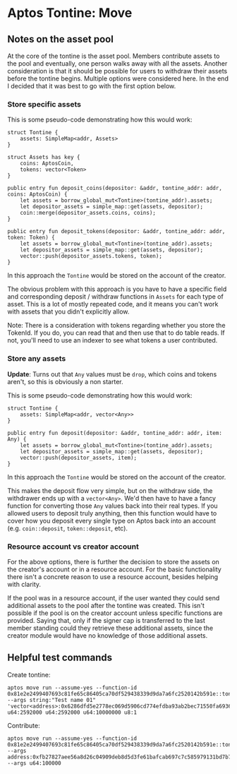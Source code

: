 # Aptos Tontine: Move

## Notes on the asset pool
At the core of the tontine is the asset pool. Members contribute assets to the pool and eventually, one person walks away with all the assets. Another consideration is that it should be possible for users to withdraw their assets before the tontine begins. Multiple options were considered here. In the end I decided that it was best to go with the first option below.

### Store specific assets
This is some pseudo-code demonstrating how this would work:
```move
struct Tontine {
    assets: SimpleMap<addr, Assets>
}

struct Assets has key {
    coins: AptosCoin,
    tokens: vector<Token>
}

public entry fun deposit_coins(depositor: &addr, tontine_addr: addr, coins: AptosCoin) {
    let assets = borrow_global_mut<Tontine>(tontine_addr).assets;
    let depositor_assets = simple_map::get(assets, depositor);
    coin::merge(depositor_assets.coins, coins);
}

public entry fun deposit_tokens(depositor: &addr, tontine_addr: addr, token: Token) {
    let assets = borrow_global_mut<Tontine>(tontine_addr).assets;
    let depositor_assets = simple_map::get(assets, depositor);
    vector::push(depositor_assets.tokens, token);
}
```

In this approach the `Tontine` would be stored on the account of the creator.

The obvious problem with this approach is you have to have a specific field and corresponding deposit / withdraw functions in `Assets` for each type of asset. This is a lot of mostly repeated code, and it means you can't work with assets that you didn't explicitly allow.

Note: There is a consideration with tokens regarding whether you store the TokenId. If you do, you can read that and then use that to do table reads. If not, you'll need to use an indexer to see what tokens a user contributed.

### Store any assets
**Update**: Turns out that `Any` values must be `drop`, which coins and tokens aren't, so this is obviously a non starter.

This is some pseudo-code demonstrating how this would work:
```move
struct Tontine {
    assets: SimpleMap<addr, vector<Any>>
}

public entry fun deposit(depositor: &addr, tontine_addr: addr, item: Any) {
    let assets = borrow_global_mut<Tontine>(tontine_addr).assets;
    let depositor_assets = simple_map::get(assets, depositor);
    vector::push(depositor_assets, item);
}
```

In this approach the `Tontine` would be stored on the account of the creator.

This makes the deposit flow very simple, but on the withdraw side, the withdrawer ends up with a `vector<Any>`. We'd then have to have a fancy function for converting those `Any` values back into their real types. If you allowed users to deposit truly anything, then this function would have to cover how you deposit every single type on Aptos back into an account (e.g. `coin::deposit`, `token::deposit`, etc).

### Resource account vs creator account
For the above options, there is further the decision to store the assets on the creator's account or in a resource account. For the basic functionality there isn't a concrete reason to use a resource account, besides helping with clarity.

If the pool was in a resource account, if the user wanted they could send additional assets to the pool after the tontine was created. This isn't possible if the pool is on the creator account unless specific functions are provided. Saying that, only if the signer cap is transferred to the last member standing could they retrieve these additional assets, since the creator module would have no knowledge of those additional assets.

## Helpful test commands

Create tontine:
```
aptos move run --assume-yes --function-id 0x81e2e2499407693c81fe65c86405ca70df529438339d9da7a6fc2520142b591e::tontine02::create --args string:"Test name 01" 'vector<address>:0x6286dfd5e2778ec069d5906cd774efdba93ab2bec71550fa69363482fbd814e7' u64:2592000 u64:2592000 u64:10000000 u8:1
```

Contribute:
```
aptos move run --assume-yes --function-id 0x81e2e2499407693c81fe65c86405ca70df529438339d9da7a6fc2520142b591e::tontine02::contribute --args address:0xfb27827aee56a8d26c04909deb8d5d3fe61bafcab697c7c585979131bd7b7723 --args u64:100000
```
